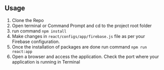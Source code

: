 ## Usage
1. Clone the Repo
2. Open terminal or Command Prompt and cd to the project root folder
3. run command `npm install`
4. Make changes in `react/configs/app/firebase.js` file as per your Firebase configuration.
5. Once the installation of packages are done run command `npm run react:app`
6. Open a browser and access the application. Check the port where your application is running in Terminal
